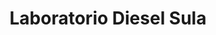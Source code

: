 ---
title: "Laboratorio Diesel Sula"
url: /san-pedro-sula/laboratorio-diesel-sula/
shop: reparación de automóviles
---